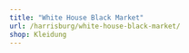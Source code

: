```yaml
---
title: "White House Black Market"
url: /harrisburg/white-house-black-market/
shop: Kleidung
---
```

